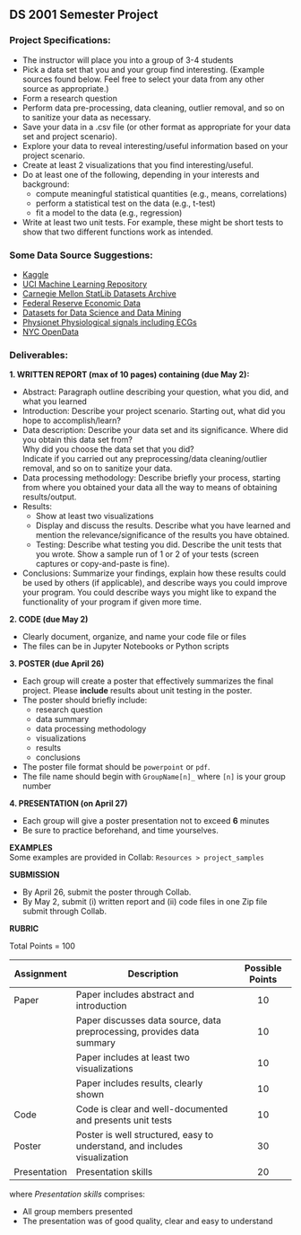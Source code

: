 ## DS 2001 Semester Project

### Project Specifications:
- The instructor will place you into a group of 3-4 students  
- Pick a data set that you and your group find interesting. (Example sources found below. Feel free to select your data from any other source as appropriate.)  
- Form a research question  
- Perform data pre-processing, data cleaning, outlier removal, and so on to sanitize your data as necessary.  
- Save your data in a .csv file (or other format as appropriate for your data set and project scenario).  
- Explore your data to reveal interesting/useful information based on your project scenario.   
- Create at least 2 visualizations that you find interesting/useful.  
- Do at least one of the following, depending in your interests and background:  
  - compute meaningful statistical quantities (e.g., means, correlations)  
  - perform a statistical test on the data (e.g., t-test)        
  - fit a model to the data (e.g., regression)  
- Write at least two unit tests. For example, these might be short tests to show that two different functions work as intended.

### Some Data Source Suggestions:
- [Kaggle](https://www.kaggle.com)  
- [UCI Machine Learning Repository](http://archive.ics.uci.edu/ml/index.php)  
- [Carnegie Mellon StatLib Datasets Archive](http://lib.stat.cmu.edu/datasets/)  
- [Federal Reserve Economic Data](https://fred.stlouisfed.org/)  
- [Datasets for Data Science and Data Mining](https://www.kdnuggets.com/datasets/index.html)  
- [Physionet Physiological signals including ECGs](https://physionet.org/)  
- [NYC OpenData](https://opendata.cityofnewyork.us/)  
  
### Deliverables:
**1. WRITTEN REPORT (max of 10 pages) containing (due May 2):**  
- Abstract: Paragraph outline describing your question, what you did, and what you learned  
- Introduction: Describe your project scenario. Starting out, what did you hope to accomplish/learn?  
- Data description: Describe your data set and its significance. Where did you obtain this data set from?  
  Why did you choose the data set that you did?  
  Indicate if you carried out any preprocessing/data cleaning/outlier removal, and so on to sanitize your data.  
- Data processing methodology: Describe briefly your process, starting from where you obtained your data all the way to means of obtaining results/output.  
- Results:  
  - Show at least two visualizations  
  - Display and discuss the results. Describe what you have learned and mention the relevance/significance of the results you have obtained.  
  - Testing: Describe what testing you did. Describe the unit tests that you wrote. Show a sample run of 1 or 2 of your tests (screen captures or copy-and-paste is fine).  
- Conclusions: Summarize your findings, explain how these results could be used by others (if applicable), and describe ways you could improve your program. You could describe ways you might like to expand the functionality of your program if given more time.

**2. CODE (due May 2)**
- Clearly document, organize, and name your code file or files
- The files can be in Jupyter Notebooks or Python scripts

**3. POSTER (due April 26)**  
- Each group will create a poster that effectively summarizes the final project. Please **include** results about unit testing in the poster. 
- The poster should briefly include:
  - research question
  - data summary
  - data processing methodology
  - visualizations
  - results
  - conclusions
- The poster file format should be `powerpoint` or `pdf`.  
- The file name should begin with `GroupName[n]_` where `[n]` is your group number

**4. PRESENTATION (on April 27)**
- Each group will give a poster presentation not to exceed **6** minutes
- Be sure to practice beforehand, and time yourselves.

**EXAMPLES**  
Some examples are provided in Collab: `Resources > project_samples`

**SUBMISSION**
- By April 26, submit the poster through Collab.
- By May 2, submit (i) written report and (ii) code files in one Zip file submit through Collab. 

**RUBRIC**  

Total Points = 100 

|Assignment |Description |Possible Points|
--- | --- |:---:|
|Paper |Paper includes abstract and introduction |10|
| |Paper discusses data source, data preprocessing, provides data summary|10|
| |Paper includes at least two visualizations|10|
| |Paper includes results, clearly shown|10|
|Code | Code is clear and well-documented and presents unit tests |10|
|Poster |Poster is well structured, easy to understand, and includes visualization |30|
|Presentation | Presentation skills |20|

where  *Presentation skills* comprises:  
- All group members presented
- The presentation was of good quality, clear and easy to understand
